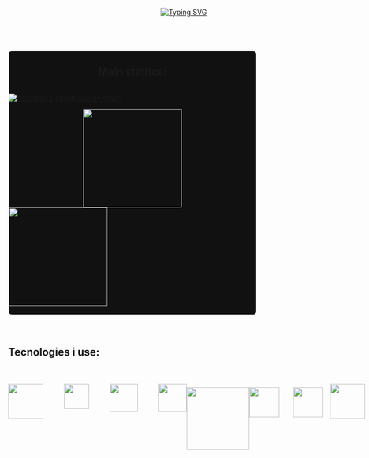 <!--styles de background-->

<body>
  <header>
    <div style="width:100%; display: flex; justify-content: center; align-items: center;"> 
      
  &emsp; &emsp; &emsp; &emsp; &emsp; &emsp; &emsp; &emsp; &emsp; &emsp; &emsp; &ensp; [![Typing SVG](https://readme-typing-svg.demolab.com?font=&weight=100&size=41&pause=1000&color=F7F7F7&center=true&vCenter=true&random=false&width=435&lines=Hello+world)](https://git.io/typing-svg)

</div>
<div style="width:100%; display: flex; justify-content: center; align-items: center;"> 

</div>
  </header>
  <section>
 <div style="border: 1px solid #fff; border-radius: 7px; background: #111;">
<div class="center" style="display: flex; justify-content: center; align-items: center;">
     
## Main statitcs:

</div>

[![Ashutosh's github activity graph](https://github-readme-activity-graph.vercel.app/graph?username=Guilherme-Silva-Teixeira&bg_color=000000&color=ffffff&line=9c9c9c&point=ffffff&area=true&hide_border=true)](https://github.com/ashutosh00710/github-readme-activity-graph)
<center>
<a href="https://github.com/guilherme-silva-teixeira/github-readme-stats">
  <img height=200 align="center" src="https://github-readme-stats.vercel.app/api?username=guilherme-silva-teixeira&theme=dark" />
</a>
<a href="https://github.com/guilherme-silva-teixeira/convoychat" style="display: flex; justify-content: space-between;">
  <img height=200 align="center" src="https://github-readme-stats.vercel.app/api/top-langs?username=guilherme-silva-teixeira&layout=compact&langs_count=8&card_width=320&theme=dark" />
</a>
</center>
<br>
 </div>
 <br>
  </section>
  <br><!--test-->
  <footer>
      <div>
          <span>
              
## Tecnologies i use:
</span>
          <br><br>
      </div>
    <div style="display: flex;">
    <img style="heigth: 71px; width: 71px;" src="https://upload.wikimedia.org/wikipedia/commons/thumb/6/61/HTML5_logo_and_wordmark.svg/170px-HTML5_logo_and_wordmark.svg.png">&emsp;&emsp;&emsp;
      <img style="heigth: 51px; width: 51px;" src="https://upload.wikimedia.org/wikipedia/commons/thumb/d/d5/CSS3_logo_and_wordmark.svg/1200px-CSS3_logo_and_wordmark.svg.png">&emsp;&emsp;&emsp;
      <img style="heigth: 57px; width: 57px;" src="https://upload.wikimedia.org/wikipedia/commons/thumb/9/99/Unofficial_JavaScript_logo_2.svg/1200px-Unofficial_JavaScript_logo_2.svg.png">&emsp;&emsp;&emsp;
      <img style="heigth: 57px; width: 57px;" src="https://titrias.com/files/2022/04/typescript.png">
      <img style="heigth: 137px; width:127px; margin-top: 7px;" src="https://www.ibm.com/content/dam/adobe-cms/instana/media_logo/Java.component.complex-narrative-xl.ts=1692898828339.png/content/adobe-cms/br/pt/products/instana/supported-technologies/java-monitoring/_jcr_content/root/table_of_contents/body/content_section_styled/content-section-body/complex_narrative/logoimage">
    <img style="heigth: 61px; width: 61px; margin-top: 7px;" src="https://upload.wikimedia.org/wikipedia/commons/thumb/1/18/ISO_C%2B%2B_Logo.svg/1200px-ISO_C%2B%2B_Logo.svg.png">&emsp;&emsp;
      <img style="heigth: 61px; width: 61px; margin-top: 7px;" src="https://media.licdn.com/dms/image/D4D12AQEfpm1hZiEN6Q/article-cover_image-shrink_720_1280/0/1673639331003?e=2147483647&v=beta&t=y-2SK0tAKIhMI4adSJ-kODboj4OUznZgWe95jOdHoww">&emsp;
        <img style="heigth: 71px; width: 71px;" src="https://upload.wikimedia.org/wikipedia/commons/thumb/c/cf/Angular_full_color_logo.svg/250px-Angular_full_color_logo.svg.png">&emsp;
        <img style="heigth: 51px; width: 51px; margin-top: 7px;" src="https://upload.wikimedia.org/wikipedia/commons/thumb/1/1b/Svelte_Logo.svg/1200px-Svelte_Logo.svg.png">
        </div>
</footer>

##
    
</body>
</html>
